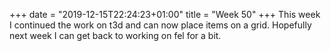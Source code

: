 +++
date = "2019-12-15T22:24:23+01:00"
title = "Week 50"
+++
This week I continued the work on t3d and can now place items on a grid. Hopefully next week I can get back to working on fel for a bit.
